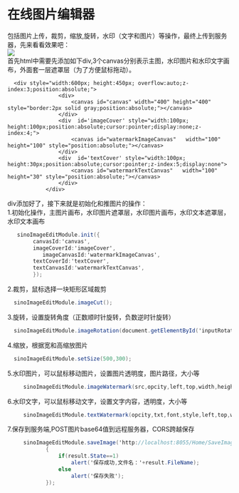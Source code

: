 # 在线图片编辑器
包括图片上传，裁剪，缩放,旋转，水印（文字和图片）等操作，最终上传到服务器，先来看看效果吧：<br>
![](https://github.com/Zhujinyong/ImageEdit/raw/master/images/overView.jpg)  
首先html中需要先添加如下div,3个canvas分别表示主图，水印图片和水印文字画布，外面套一层遮罩层（为了方便鼠标拖动）。<br>
~~~JavaSctipt
  <div style="width:600px; height:450px; overflow:auto;z-index:3;position:absolute;">
                <div>
                    <canvas id="canvas" width="400" height="400" style="border:2px solid gray;position:absolute;"></canvas>
                </div>
                <div  id='imageCover' style="width:100px; height:100px;position:absolute;cursor:pointer;display:none;z-index:4;">
                    <canvas id="watermarkImageCanvas"   width="100" height="100" style="position:absolute;"></canvas>
                </div>
                <div  id='textCover' style="width:100px; height:30px;position:absolute;cursor:pointer;z-index:5;display:none">
                    <canvas id="watermarkTextCanvas"   width="100" height="30" style="position:absolute;"></canvas>
                </div>
            </div>
~~~
div添加好了，接下来就是初始化和推图片的操作：<br>
 1.初始化操作，主图片画布，水印图片遮罩层，水印图片画布，水印文本遮罩层，水印文本画布<br>
~~~C#
   sinoImageEditModule.init({
        canvasId:'canvas',
        imageCoverId:'imageCover',
           imageCanvasId:'watermarkImageCanvas',
        textCoverId:'textCover',
        textCanvasId:'watermarkTextCanvas',
        });
~~~

2.裁剪，鼠标选择一块矩形区域裁剪<br>
~~~C#
  sinoImageEditModule.imageCut();
~~~

3.旋转，设置旋转角度（正数顺时针旋转，负数逆时针旋转）<br>
~~~C#
  sinoImageEditModule.imageRotation(document.getElementById('inputRotation').value);
~~~

4.缩放，根据宽和高缩放图片<br>
~~~C#
  sinoImageEditModule.setSize(500,300);
~~~

5.水印图片，可以鼠标移动图片，设置图片透明度，图片路径，大小等<br>
~~~C#
     sinoImageEditModule.imageWatermark(src,opcity,left,top,width,height,callback);
~~~

6.水印文字，可以鼠标移动文字，设置文字内容，透明度，大小等<br>
~~~C#
     sinoImageEditModule.textWatermark(opcity,txt,font,style,left,top,width,height,textLeft,TextTop,callback);
~~~

7.保存到服务端,POST图片base64值到远程服务器，CORS跨越保存
~~~C#
     sinoImageEditModule.saveImage('http://localhost:8055/Home/SaveImage',function(result)
            {
                if(result.State==1)
                    alert('保存成功,文件名：'+result.FileName);
                else
                    alert('保存失败');
            });
~~~
